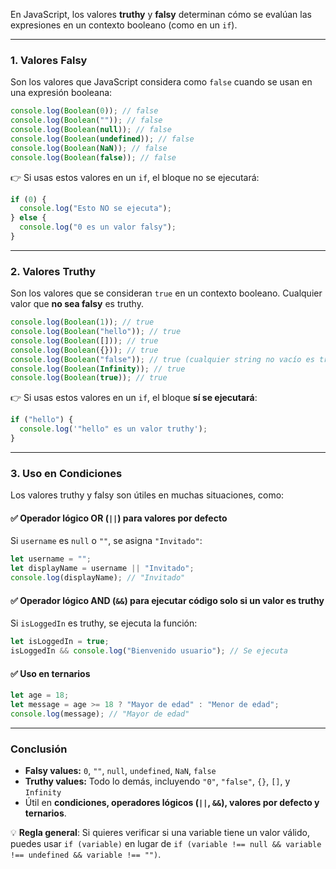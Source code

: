 En JavaScript, los valores **truthy** y **falsy** determinan cómo se evalúan las expresiones en un contexto booleano (como en un `if`).

---

### **1. Valores Falsy**

Son los valores que JavaScript considera como `false` cuando se usan en una expresión booleana:

```js
console.log(Boolean(0)); // false
console.log(Boolean("")); // false
console.log(Boolean(null)); // false
console.log(Boolean(undefined)); // false
console.log(Boolean(NaN)); // false
console.log(Boolean(false)); // false
```

👉 Si usas estos valores en un `if`, el bloque no se ejecutará:

```js
if (0) {
  console.log("Esto NO se ejecuta");
} else {
  console.log("0 es un valor falsy");
}
```

---

### **2. Valores Truthy**

Son los valores que se consideran `true` en un contexto booleano. Cualquier valor que **no sea falsy** es truthy.

```js
console.log(Boolean(1)); // true
console.log(Boolean("hello")); // true
console.log(Boolean([])); // true
console.log(Boolean({})); // true
console.log(Boolean("false")); // true (cualquier string no vacío es truthy)
console.log(Boolean(Infinity)); // true
console.log(Boolean(true)); // true
```

👉 Si usas estos valores en un `if`, el bloque **sí se ejecutará**:

```js
if ("hello") {
  console.log('"hello" es un valor truthy');
}
```

---

### **3. Uso en Condiciones**

Los valores truthy y falsy son útiles en muchas situaciones, como:

#### ✅ **Operador lógico OR (`||`) para valores por defecto**

Si `username` es `null` o `""`, se asigna `"Invitado"`:

```js
let username = "";
let displayName = username || "Invitado";
console.log(displayName); // "Invitado"
```

#### ✅ **Operador lógico AND (`&&`) para ejecutar código solo si un valor es truthy**

Si `isLoggedIn` es truthy, se ejecuta la función:

```js
let isLoggedIn = true;
isLoggedIn && console.log("Bienvenido usuario"); // Se ejecuta
```

#### ✅ **Uso en ternarios**

```js
let age = 18;
let message = age >= 18 ? "Mayor de edad" : "Menor de edad";
console.log(message); // "Mayor de edad"
```

---

### **Conclusión**

- **Falsy values:** `0`, `""`, `null`, `undefined`, `NaN`, `false`
- **Truthy values:** Todo lo demás, incluyendo `"0"`, `"false"`, `{}`, `[]`, y `Infinity`
- Útil en **condiciones, operadores lógicos (`||`, `&&`), valores por defecto y ternarios**.

💡 **Regla general**: Si quieres verificar si una variable tiene un valor válido, puedes usar `if (variable)` en lugar de `if (variable !== null && variable !== undefined && variable !== "")`.
